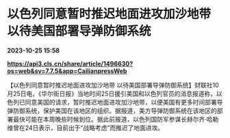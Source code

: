 # 以色列同意暂时推迟地面进攻加沙地带 以待美国部署导弹防御系统

**2023-10-25 15:58**

**https://api3.cls.cn/share/article/1496630?os=web&sv=7.7.5&app=CailianpressWeb**

【以色列同意暂时推迟地面进攻加沙地带 以待美国部署导弹防御系统】财联社10月25日电，《华尔街日报》当地时间25日援引美国和以色列官员的消息报道称，以色列已同意美国的请求，暂时推迟地面进攻加沙地带，以便美国有更多时间部署导弹防御系统，保护美国在该地区的组织。据报道，美方导弹防御系统在该地区的部署最快可能在本周晚些时候到位。据此前报道，以色列国防军参谋长赫尔齐·哈勒维曾在24日表示，目前出于“战略考虑”而推迟了地面进攻。